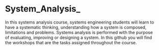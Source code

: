 # System_Analysis_
In this systems analysis course, systems engineering students will learn to have a systematic thinking, understanding how a system is composed, limitations and problems. Systems analysis is performed with the purpose of evaluating, improving or designing a system.
In this github you will find the workshops that are the tasks assigned throughout the course.
